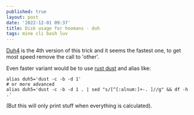 ```yaml
---
published: true
layout: post
date: '2022-12-01 09:37'
title: Disk usage for hoomans - duh
tags: mine cli bash luv 
---
```

[Duh4](https://raw.githubusercontent.com/brontosaurusrex/bucentaur/master/bin/duh4) is the 4th version of this trick and it seems the fastest one, to get most speed remove the call to 'other'. 

Even faster variant would be to use [rust dust](https://github.com/bootandy/dust/releases) and alias like:

    alias duh5='dust -c -b -d 1'
    # or more advanced
    alias duh5='dust -c -b -d 1 . | sed "s/[^[:alnum:]+-. ]//g" && df -h .'

(But this will only print stuff when everything is calculated).